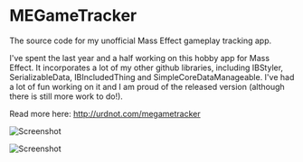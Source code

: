 # MEGameTracker
The source code for my unofficial Mass Effect gameplay tracking app.

I've spent the last year and a half working on this hobby app for Mass Effect. It incorporates a lot of my other github libraries, including IBStyler, SerializableData, IBIncludedThing and SimpleCoreDataManageable. I've had a lot of fun working on it and I am proud of the released version (although there is still more work to do!).

Read more here: http://urdnot.com/megametracker

![Screenshot](http://urdnot.com/megametracker/images/2Shepard.jpg)

![Screenshot](http://urdnot.com/megametracker/images/3Maps.jpg)